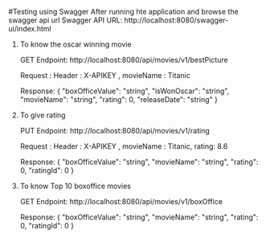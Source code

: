 #Testing using Swagger
After running hte application and browse the swagger api url
Swagger API URL:
http://localhost:8080/swagger-ui/index.html

1. To know the oscar winning movie

    GET Endpoint: http://localhost:8080/api/movies/v1/bestPicture
    
    Request : Header : X-APIKEY , movieName : Titanic 
    
    Response:
      {
      "boxOfficeValue": "string",
      "isWonOscar": "string",
      "movieName": "string",
      "rating": 0,
      "releaseDate": "string"
      }
    
2. To give rating

   PUT Endpoint: http://localhost:8080/api/movies/v1/rating
   
   Request : Header : X-APIKEY , movieName : Titanic, rating: 8.6
   
   Response:
   {
   "boxOfficeValue": "string",
   "movieName": "string",
   "rating": 0,
   "ratingId": 0
   }

3. To know Top 10 boxoffice movies

   GET Endpoint: http://localhost:8080/api/movies/v1/boxOffice
   
   Response:
   {
   "boxOfficeValue": "string",
   "movieName": "string",
   "rating": 0,
   "ratingId": 0
   }
